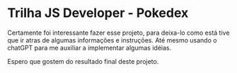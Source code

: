 # Trilha JS Developer - Pokedex

Certamente foi interessante fazer esse projeto, para deixa-lo como está tive que ir atras de algumas informações e instruções. Até mesmo usando o chatGPT para me auxiliar a implementar algumas idéias.

Espero que gostem do resultado final deste projeto.